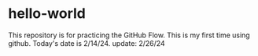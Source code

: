 # hello-world
This repository is for practicing the GitHub Flow.
This is my first time using github. Today's date is 2/14/24.
update: 2/26/24

